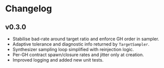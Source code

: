 # Changelog

## v0.3.0
- Stabilise bad-rate around target ratio and enforce GH order in sampler.
- Adaptive tolerance and diagnostic info returned by `TargetSampler`.
- Synthesizer sampling loop simplified with reinjection logic.
- Per-GH contract spawn/closure rates and jitter only at creation.
- Improved logging and added new unit tests.
